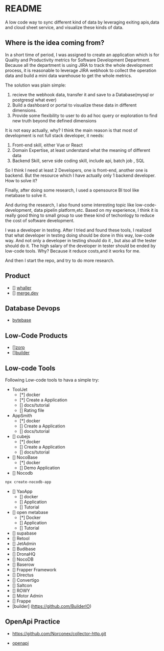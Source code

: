 # README

A low code way to sync different kind of data by leveraging exiting apis,data and cloud sheet service, and visualize these kinds of data.

## Where is the idea coming from?

In a short time of period, I was assigned to create an application which is for Quality and Productivity metrics for Software Development Department. Because all the department is using JIRA to track the whole development process, it is reasonable to leverage JIRA webhook to collect the operation data and build a mini data warehouse to get the whole metrics.

The solution was plain simple:

1. recieve the webhook data, transfer it and save to a Database(mysql or postgresql what ever)
2. Build a dashboard or portal to visualize these data in different dimensions.
3. Provide some flexibility to user to do ad hoc query or exploration to find new truth beyond the defined dimensions

It is not easy actually, why? I think the main reason is that most of development is not full stack developer, it needs:

1. Front-end skill, either Vue or React
2. Domain Expertise, at least understand what the meaning of different data
3. Backend Skill, serve side coding skill, include api, batch job , SQL

So I think I need at least 2 Developers, one is front-end, another one is backend. But the resource which I have actually only 1 backend developer. How to solve it?

Finally, after doing some research, I used a opensource BI tool like metabase to solve it.

And during the research, I also found some interesting topic like low-code-development, data pipelin platform,etc. Based on my experience, I think it is really good thing to small group to use these kind of techonlogy to reduce the cost of software development.

I was a developer in testing. After I tried and found these tools, I realized that what developer in testing doing should be done in this way, low-code way. And not only a developer in testing should do it , but also all the tester should do it. The high salary of the developer in tester should be ended by low-code tools. Why? Because it reduce costs,and it works for me.

And then I start the repo, and try to do more research.

## Product

- [] [whaller](https://whaller.com/en/product)
- [] [merge.dev](https://merge.dev/)

## Database Devops

- [bytebase](https://www.bytebase.com/zhs)

## Low-Code Products

- [][zorp](https://app.zorp.one/#/home)
- [][builder](https://builder.io/app/get-started)

## Low-code Tools

Following Low-code tools to hava a simple try:

- ToolJet
  - [*] docker
  - [*] Create a Application
  - [] docs/tutorial
  - [] Rating file
- AppSmith
  - [*] docker
  - [] Create a Application
  - [] docs/tutorial
- [] cubejs
  - [*] docker
  - [] Create a Application
  - [] docs/tutorial
- [] NocoBase
  - [*] docker
  - [] Demo Application
- [] Nocodb

```sh
npx create-nocodb-app
```

- [] YaoApp
  - [] docker
  - [] Application
  - [] Tutorial
- [] open metabase
  - [*] Docker
  - [] Application
  - [] Tutorial
- [] supabase
- [] Retool
- [] JetAdmin
- [] Budibase
- [] DronaHQ
- [] NocoDB
- [] Baserow
- [] Frapper Framework
- [] Directus
- [] Convertigo
- [] Saltcon
- [] ROWY
- [] Motor Admin
- [] Frappe
- [builder] (https://github.com/BuilderIO)

## OpenApi Practice

- https://github.com/Norconex/collector-http.git

- [openapi](openapi-workspace)

